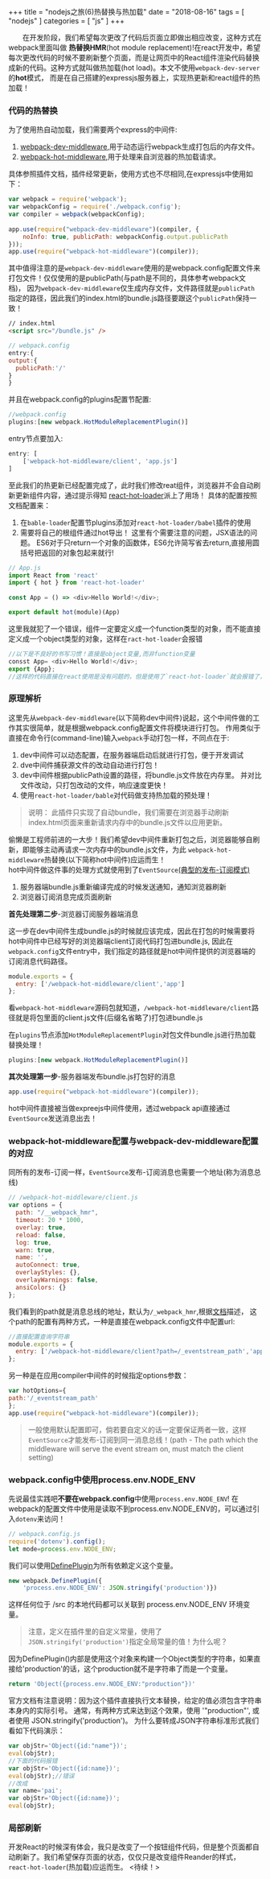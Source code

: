 +++
title = "nodejs之旅(6)热替换与热加载"
date = "2018-08-16"
tags = [ "nodejs" ]
categories = [ "js" ]
+++

　　在开发阶段，我们希望每次更改了代码后页面立即做出相应改变，这种方式在webpack里面叫做
**热替换HMR**(hot module replacement)!在react开发中，希望每次更改代码的时候不要刷新整个页面，而是让网页中的React组件渲染代码替换成新的代码。这种方式就叫做热加载(hot load)。本文不使用`webpack-dev-server`的**hot**模式，
而是在自己搭建的expressjs服务器上，实现热更新和react组件的热加载！
<!--more-->
### 代码的热替换

为了使用热自动加载，我们需要两个express的中间件:

1. [webpack-dev-middleware](https://www.npmjs.com/package/webpack-dev-middleware '点我访问'),用于动态运行webpack生成打包后的内存文件。
2. [webpack-hot-middleware](https://www.npmjs.com/package/webpack-hot-middleware '点我访问'),用于处理来自浏览器的热加载请求。

具体参照插件文档，插件经常更新，使用方式也不尽相同,在expressjs中使用如下：

```js
var webpack = require('webpack');
var webpackConfig = require('./webpack.config');
var compiler = webpack(webpackConfig);
 
app.use(require("webpack-dev-middleware")(compiler, {
    noInfo: true, publicPath: webpackConfig.output.publicPath
}));
app.use(require("webpack-hot-middleware")(compiler));
```
其中值得注意的是`webpack-dev-middleware`使用的是webpack.config配置文件来打包文件！仅仅使用的是publicPath(与path是不同的，具体参考webpack文档)，
因为`webpack-dev-middleware`仅生成内存文件，文件路径就是`publicPath`指定的路径，因此我们的index.html的bundle.js路径要跟这个`publicPath`保持一致！

```html
// index.html
<script src="/bundle.js" />
```

```js
// webpack.config
entry:{
output:{
  publicPath:'/'
}
}
```
并且在webpack.config的plugins配置节配置:
```js
//webpack.config
plugins:[new webpack.HotModuleReplacementPlugin()]
```
entry节点要加入:
```js
entry: [
    ['webpack-hot-middleware/client', 'app.js']
]
```
至此我们的热更新已经配置完成了，此时我们修改reat组件，浏览器并不会自动刷新更新组件内容，通过提示得知
[react-hot-loader](https://www.npmjs.com/package/react-hot-loader '点我访问')派上了用场！
具体的配置按照文档配置来：

1. 在`bable-loader`配置节plugins添加对`react-hot-loader/babel`插件的使用
2. 需要将自己的根组件通过hot导出！
这里有个需要注意的问题，JSX语法的问题。
ES6对于只return一个对象的函数体，ES6允许简写省去return,直接用圆括号把返回的对象包起来就行!

```js
// App.js
import React from 'react'
import { hot } from 'react-hot-loader'
 
const App = () => <div>Hello World!</div>;

export default hot(module)(App)
```
这里我就犯了一个错误，组件一定要定义成一个function类型的对象，而不能直接定义成一个object类型的对象，这样在`ract-hot-loader`会报错
```js
//以下是不良好的书写习惯！直接是object变量,而非function变量
consst App= <div>Hello World!</div>;
export {App};
//这样的代码直接在react使用是没有问题的，但是使用了`react-hot-loader`就会报错了，请注意
```

### 原理解析

这里先从`webpack-dev-middleware`(以下简称dev中间件)说起，这个中间件做的工作其实很简单，就是根据webpack.config配置文件将模块进行打包。
作用类似于直接在命令行(command-line)输入`webpack`手动打包一样，不同点在于:

1. dev中间件可以动态配置，在服务器端启动后就进行打包，便于开发调试
2. dve中间件捕获源文件的改动自动进行打包！
3. dev中间件根据publicPath设置的路径，将bundle.js文件放在内存里。 并对比文件改动，只打包改动的文件，响应速度更快！
4. 使用`react-hot-loader/bable`对代码做支持热加载的预处理！
>说明： 此插件只实现了自动bundle，我们需要在浏览器手动刷新index.html页面来重新请求内存中的bundle.js文件以应用更新。

偷懒是工程师前进的一大步！我们希望dev中间件重新打包之后，浏览器能够自刷新，即能够主动再请求一次内存中的bundle.js文件，为此
`webpack-hot-middleware`热替换(以下简称hot中间件)应运而生！  
hot中间件做这件事的处理方式就使用到了`EventSource`[(典型的发布-订阅模式)](https://developer.mozilla.org/zh-CN/docs/Server-sent_events/EventSource '点我访问')

1. 服务器端bundle.js重新编译完成的时候发送通知，通知浏览器刷新
2. 浏览器订阅消息完成页面刷新

**首先处理第二步**-浏览器订阅服务器端消息 

这一步在dev中间件生成bundle.js的时候就应该完成，因此在打包的时候需要将hot中间件中已经写好的浏览器端client订阅代码打包进bundle.js,
因此在`webpack.config`文件entry中，我们指定的路径就是hot中间件提供的浏览器端的订阅消息代码路径。

```js
module.exports = {
  entry: ['/webpack-hot-middleware/client','app']
};
```
看`webpack-hot-middleware`源码包就知道，`/webpack-hot-middleware/client`路径就是将包里面的client.js文件(后缀名省略了)打包进bundle.js

在`plugins`节点添加`HotModuleReplacementPlugin`对包文件bundle.js进行热加载替换处理！
```js
plugins:[new webpack.HotModuleReplacementPlugin()]
```

**其次处理第一步**-服务器端发布bundle.js打包好的消息

```js
app.use(require("webpack-hot-middleware")(compiler));
```
hot中间件直接被当做expreejs中间件使用，透过webpack api直接通过`EventSource`发送消息出去！

### webpack-hot-middleware配置与webpack-dev-middleware配置的对应

同所有的发布-订阅一样，`EventSource`发布-订阅消息也需要一个地址(称为消息总线)

```js
// /webpack-hot-middleware/client.js
var options = {
  path: "/__webpack_hmr",
  timeout: 20 * 1000,
  overlay: true,
  reload: false,
  log: true,
  warn: true,
  name: '',
  autoConnect: true,
  overlayStyles: {},
  overlayWarnings: false,
  ansiColors: {}
};
```
我们看到的path就是消息总线的地址，默认为`/_webpack_hmr`,根据[文档](https://www.npmjs.com/package/webpack-hot-middleware#client '点我访问')描述，
这个path的配置有两种方式，一种是直接在webpack.config文件中配置url:
```js
//直接配置查询字符串
module.exports = {
  entry: ['/webpack-hot-middleware/client?path=/_eventstream_path','app']
};
```
另一种是在应用compiler中间件的时候指定options参数：
```js
var hotOptions={
path:'/_eventstream_path'
};
app.use(require("webpack-hot-middleware")(compiler));
```
> 一般使用默认配置即可，倘若要自定义的话一定要保证两者一致，这样`EventSource`才能发布-订阅到同一消息总线！(path - The path which the middleware will serve the event stream on, must match the client setting)

### webpack.config中使用process.env.NODE_ENV

先说最佳实践吧**不要在webpack.config**中使用`process.env.NODE_ENV`!
在webpack的配置文件中使用是读取不到process.env.NODE_ENV的，可以通过引入`dotenv`来访问！

```js
// webpack.config.js
require('dotenv').config();
let mode=process.env.NODE_ENV;
```
我们可以使用[DefinePlugin](https://webpack.docschina.org/plugins/define-plugin '点我访问')为所有依赖定义这个变量。
```js
new webpack.DefinePlugin({
    'process.env.NODE_ENV': JSON.stringify('production')})
```
这样任何位于 /src 的本地代码都可以关联到 process.env.NODE_ENV 环境变量。

> 注意，定义在插件里的自定义常量，使用了`JSON.stringify('production')`指定全局常量的值！为什么呢？

因为DefinePlugin()内部是使用这个对象来构建一个Object类型的字符串，如果直接给'production'的话，这个production就不是字符串了而是一个变量。

```js
return 'Object({process.env.NODE_ENV:"production"})'
```

官方文档有注意说明：因为这个插件直接执行文本替换，给定的值必须包含字符串本身内的实际引号。
通常，有两种方式来达到这个效果，使用 '"production"', 或者使用 JSON.stringify('production')。 
为什么要转成JSON字符串标准形式我们看如下代码演示：

```js
var objStr='Object({id:"name"})';
eval(objStr);
//下面的代码报错
var objStr='Object({id:name})';
eval(objStr);//错误
//改成
var name='pai';
var objStr='Object({id:name})';
eval(objStr);
```

### 局部刷新

开发React的时候深有体会，我只是改变了一个按钮组件代码，但是整个页面都自动刷新了。我们希望保存页面的状态，仅仅只是改变组件Reander的样式，
`react-hot-loader`(热加载)应运而生。
<待续！>


